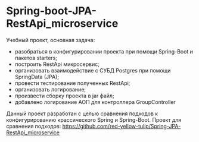 # Spring-boot-JPA-RestApi_microservice

Учебный проект, основная задача:
- разобраться в конфигурировании проекта при помощи Spring-Boot и пакетов starters;
- построить RestApi микросервис;
- организовать взаимодействие с СУБД Postgres при помощи SpringData (JPA);
- провести тестирование полученных RestApi;
- организовать логирование;
- произвести сборку проекта в jar файл;
- добавлено логирование АОП для контроллера GroupController

Данный проект разработан с целью сравнения подходов к конфигурированию крассического Spring и Spring-Boot. 
Проект для сравнения подходов: https://github.com/red-yellow-tulip/Spring-JPA-RestApi_microservice

